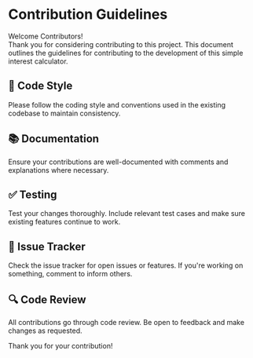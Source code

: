 # Contribution Guidelines

Welcome Contributors!  
Thank you for considering contributing to this project. This document outlines the guidelines for contributing to the development of this simple interest calculator.

## 📌 Code Style
Please follow the coding style and conventions used in the existing codebase to maintain consistency.

## 📚 Documentation
Ensure your contributions are well-documented with comments and explanations where necessary.

## ✅ Testing
Test your changes thoroughly. Include relevant test cases and make sure existing features continue to work.

## 🐞 Issue Tracker
Check the issue tracker for open issues or features. If you're working on something, comment to inform others.

## 🔍 Code Review
All contributions go through code review. Be open to feedback and make changes as requested.

Thank you for your contribution!
